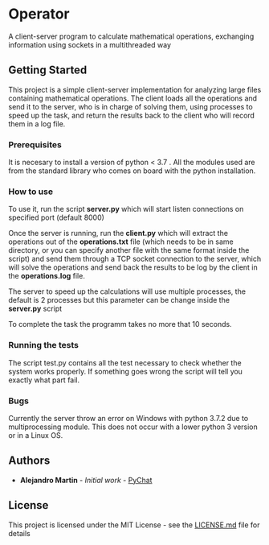 # Operator
A client-server program to calculate mathematical operations, exchanging information using sockets in a multithreaded way

## Getting Started

This project is a simple client-server implementation for analyzing large files containing mathematical operations. The client loads all the operations and send it to the server, who is in charge of solving them, using processes to speed up the task, and return the results back to the client who will record them in a log file.

### Prerequisites

It is necesary to install a version of python < 3.7 . All the modules used are from the standard library who comes on board with the python installation.

### How to use

To use it, run the script **server.py** which will start listen connections on specified port (default 8000)


Once the server is running, run the **client.py** which will extract the operations out of the **operations.txt** file  (which needs to be in same directory, or you can specify another file with the same format inside the script) and send them through a TCP socket connection to the server, which will solve the operations and send back the results to be log by the client in the **operations.log** file.

The server to speed up the calculations will use multiple processes, the default is 2 processes but this parameter can be change inside the **server.py** script

To complete the task the programm takes no more that 10 seconds.

### Running the tests

The script test.py contains all the test necessary to check whether the system works properly. If something goes wrong the script will tell you exactly what part fail.

### Bugs

Currently the server throw an error on Windows with python 3.7.2 due to multiprocessing module. This does not occur with a lower python 3 version or in a Linux OS.

## Authors

* **Alejandro Martin** - *Initial work* - [PyChat](https://github.com/ale9412/PyChaT)

## License

This project is licensed under the MIT License - see the [LICENSE.md](LICENSE.md) file for details



